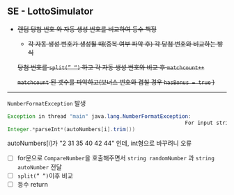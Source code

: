 
## SE - LottoSimulator

- ~~랜덤 당첨 번호 와 자동 생성 번호를 비교하여 등수 책정~~
    - ~~각 자동 생성 번호가 생성될 때(중복 여부 파악 후) 각 당첨 번호와 비교하는 방식~~
    
    ~~당첨 번호를 `split(” “)` 하고 각 자동 생성 번호와 비교 후 `matchcount++`~~
    
    ~~`matchcount` 된 갯수를 파악하고(보너스 번호와 겹칠 경우 `hasBonus = true` )~~
    
---
`NumberFormatException` 발생

```java
Exception in thread "main" java.lang.NumberFormatException:
														 For input string: "2 31 35 40 42 44"
Integer.*parseInt*(autoNumbers[i].trim()) 
```

autoNumbers[i]가 "2 31 35 40 42 44" 인데, int형으로 바꾸려니 오류

- [ ]  for문으로 `CompareNumber`을 호출해주면서 `string randomNumber` 과 `string autoNumber` 전달
- [ ]  `split(” ”)`이후 비교
- [ ]  등수 return
